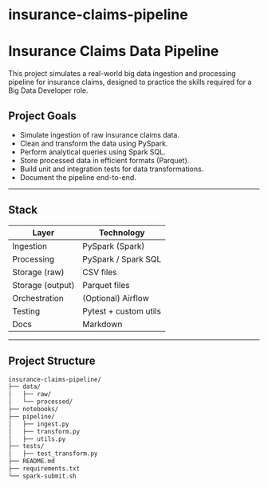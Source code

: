 # insurance-claims-pipeline
# Insurance Claims Data Pipeline

This project simulates a real-world big data ingestion and processing pipeline for insurance claims, designed to practice the skills required for a Big Data Developer role.

##  Project Goals

- Simulate ingestion of raw insurance claims data.
- Clean and transform the data using PySpark.
- Perform analytical queries using Spark SQL.
- Store processed data in efficient formats (Parquet).
- Build unit and integration tests for data transformations.
- Document the pipeline end-to-end.

---

##  Stack

| Layer            | Technology             |
|------------------|------------------------|
| Ingestion        | PySpark (Spark)        |
| Processing       | PySpark / Spark SQL    |
| Storage (raw)    | CSV files              |
| Storage (output) | Parquet files          |
| Orchestration    | (Optional) Airflow     |
| Testing          | Pytest + custom utils  |
| Docs             | Markdown               |

---

##  Project Structure

```bash
insurance-claims-pipeline/
├── data/
│   ├── raw/
│   └── processed/
├── notebooks/
├── pipeline/
│   ├── ingest.py
│   ├── transform.py
│   ├── utils.py
├── tests/
│   ├── test_transform.py
├── README.md
├── requirements.txt
└── spark-submit.sh
